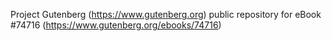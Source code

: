 Project Gutenberg (https://www.gutenberg.org) public repository for
eBook #74716 (https://www.gutenberg.org/ebooks/74716)
